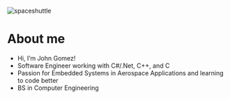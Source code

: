 ![spaceshuttle](https://github.com/user-attachments/assets/614c144c-0efd-430b-89a1-ea4f153b227d)
# About me

-  Hi, I’m John Gomez!
-  Software Engineer working with C#/.Net, C++, and C
-  Passion for Embedded Systems in Aerospace Applications and learning to code better
-  BS in Computer Engineering


